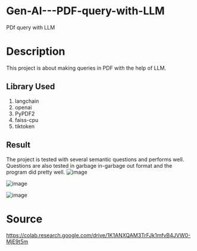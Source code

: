 # Gen-AI---PDF-query-with-LLM
PDf query with LLM

# Description

This project is about making queries in PDF with the help of LLM. 

## Library Used
1. langchain
2. openai
3. PyPDF2
4. faiss-cpu
5. tiktoken

## Result
The project is tested with several semantic questions and performs well. Questions are also tested in garbage in-garbage out format and the program did pretty well.
![image](https://github.com/sehtab/Gen-AI---PDF-query-with-LLM/assets/70243598/f8ec7ce3-e3d1-4adf-8c2a-2dd913323015)

![image](https://github.com/sehtab/Gen-AI---PDF-query-with-LLM/assets/70243598/24bb3fd7-600c-4df3-9c8e-266a21ab4fac)

![image](https://github.com/sehtab/Gen-AI---PDF-query-with-LLM/assets/70243598/1b833901-d464-4f0a-8aa8-bf80bed3e7c6)

# Source
https://colab.research.google.com/drive/1K1ANXQAM3TrFJk1mfvB4JVW0-MjE9t5m 





